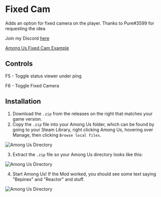# Fixed Cam
Adds an option for fixed camera on the player. Thanks to Pure#3599 for requesting the idea

Join my Discord [here](https://discord.gg/GFFyEjeYxr)

[Among Us Fixed Cam Example](https://imgpile.com/images/75hmQM.gif)

## Controls
F5 - Toggle status viewer under ping

F6 - Toggle Fixed Camera

## Installation
1. Download the `.zip` from the releases on the right that matches your game version.
2. Copy the `.zip` file into your Among Us folder, which can be found by going to your Steam Library, right clicking Among Us, hovering over Manage, then clicking `Browse local files`.

![Among Us Directory](https://media.discordapp.net/attachments/793980005880692767/794281917348446218/unknown.png)

3. Extract the `.zip` file so your Among Us directory looks like this:

![Among Us Directory](https://media.discordapp.net/attachments/701508634009403442/795381094064455710/unknown.png)

4. Start Among Us! If the Mod worked, you should see some text saying "Bepinex" and "Reactor" and stuff.

![Among Us Directory](https://media.discordapp.net/attachments/701508634009403442/795380466118950912/unknown.png)
